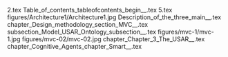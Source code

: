 2.tex
Table_of_contents_tableofcontents_begin__.tex
5.tex
figures/Architecture1/Architecture1.jpg
Description_of_the_three_main__.tex
chapter_Design_methodology_section_MVC__.tex
subsection_Model_USAR_Ontology_subsection__.tex
figures/mvc-1/mvc-1.jpg
figures/mvc-02/mvc-02.jpg
chapter_Chapter_3_The_USAR__.tex
chapter_Cognitive_Agents_chapter_Smart__.tex